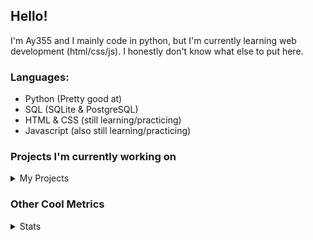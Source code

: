 ## Hello!


I'm Ay355 and I mainly code in python, but I'm currently learning web development (html/css/js). I honestly don't know what else to put here.


### Languages:
 - Python (Pretty good at)
 - SQL (SQLite & PostgreSQL)
 - HTML & CSS (still learning/practicing)
 - Javascript (also still learning/practicing)

 
### Projects I'm currently working on

<details>
 <summary>My Projects</summary>
<br>
 
[Standle](https://discord.com/oauth2/authorize?client_id=810345494223781899&scope=bot&permissions=8)
 - A multipurpose discord bot for your discord server. Has useful and fun commands for you to mess around with. Made with [discord.py](https://www.github.com/Rapptz/discord.py).

[RoboAy355](https://github.com/Ay-355/RoboAy355)
 - A personal discord bot that I use for random things.

[Asyncdictionary](https://github.com/Ay-355/asyncdictionary)
 - An async wrapper for a dictionary API. See the README for more info.

 
That's pretty much it, other stuff is closed-source cause I'm spending most of my time learning.
 
</details>


### Other Cool Metrics


<details>
<summary>Stats</summary>
<br>
 
<a href="https://github.com/Ay-355">
 <img align="center" src="https://github-readme-stats.vercel.app/api?username=Ay-355&theme=tokyonight&show_icons=true&count_private=true&hide_border=true" />
</a><a href="https://github.com/Ay-355">
  <img align="center" src="https://github-readme-stats.vercel.app/api/top-langs/?username=Ay-355&hide=toml,yaml,cmake&layout=compact&langs_count=8&theme=tokyonight&hide_border=true" />
</a>

 
&nbsp; <!-- Space character to put some space between the different stat types. -->

 
<!--START_SECTION:waka-->
**🐱 My Github Data** 

> 🏆 337 Contributions in the Year 2021
 > 
> 📦 883 Bytes Used in Github's Storage 
 > 
> 🚫 Not Opted to Hire
 > 
> 📜 8 Public Repositories 
 > 
> 🔑 2 Private Repositories  
 > 
**I'm a Night 🦉** 

```text
🌞 Morning    3 commits      ░░░░░░░░░░░░░░░░░░░░░░░░░   1.52% 
🌆 Daytime    88 commits     ███████████░░░░░░░░░░░░░░   44.67% 
🌃 Evening    96 commits     ████████████░░░░░░░░░░░░░   48.73% 
🌙 Night      10 commits     █░░░░░░░░░░░░░░░░░░░░░░░░   5.08%

```
📅 **I'm Most Productive on Monday** 

```text
Monday       35 commits     ████░░░░░░░░░░░░░░░░░░░░░   17.77% 
Tuesday      32 commits     ████░░░░░░░░░░░░░░░░░░░░░   16.24% 
Wednesday    16 commits     ██░░░░░░░░░░░░░░░░░░░░░░░   8.12% 
Thursday     26 commits     ███░░░░░░░░░░░░░░░░░░░░░░   13.2% 
Friday       31 commits     ████░░░░░░░░░░░░░░░░░░░░░   15.74% 
Saturday     29 commits     ███░░░░░░░░░░░░░░░░░░░░░░   14.72% 
Sunday       28 commits     ███░░░░░░░░░░░░░░░░░░░░░░   14.21%

```


📊 **This Week I Spent My Time On** 

```text
💬 Programming Languages: 
Python                   14 hrs 51 mins      ██████████████████████░░░   89.23% 
Markdown                 1 hr 19 mins        ██░░░░░░░░░░░░░░░░░░░░░░░   7.99% 
Other                    19 mins             ░░░░░░░░░░░░░░░░░░░░░░░░░   2.0% 
JSON                     6 mins              ░░░░░░░░░░░░░░░░░░░░░░░░░   0.7% 
CSS                      0 secs              ░░░░░░░░░░░░░░░░░░░░░░░░░   0.08%

🔥 Editors: 
VS Code                  16 hrs 39 mins      █████████████████████████   100.0%

🐱‍💻 Projects: 
standle-bot              13 hrs 38 mins      ████████████████████░░░░░   81.94% 
RoboAy355                1 hr 31 mins        ██░░░░░░░░░░░░░░░░░░░░░░░   9.11% 
asyncdictionary          1 hr 27 mins        ██░░░░░░░░░░░░░░░░░░░░░░░   8.8% 
learnweb                 0 secs              ░░░░░░░░░░░░░░░░░░░░░░░░░   0.08% 
Unknown Project          0 secs              ░░░░░░░░░░░░░░░░░░░░░░░░░   0.07%

💻 Operating System: 
Windows                  16 hrs 39 mins      █████████████████████████   100.0%

```

**I Mostly Code in Python** 

```text
Python                   6 repos             ██████████████████░░░░░░░   75.0% 
HTML                     1 repo              ███░░░░░░░░░░░░░░░░░░░░░░   12.5% 
C++                      1 repo              ███░░░░░░░░░░░░░░░░░░░░░░   12.5%

```



 Last Updated on 07/07/2021
<!--END_SECTION:waka-->
</details>
